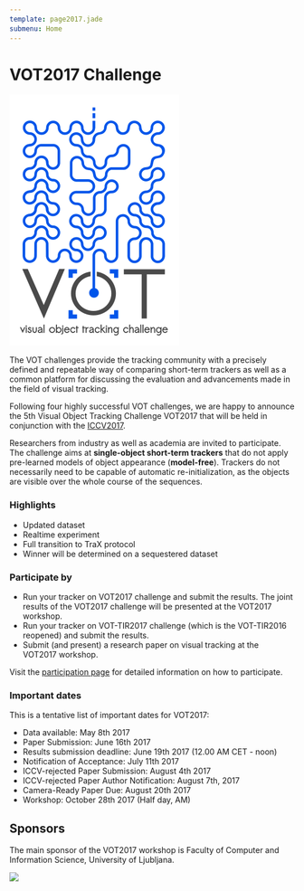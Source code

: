 ```yaml
---
template: page2017.jade
submenu: Home
---
```


# VOT2017 Challenge

<img class="logo float-right frame" src="../img/vot2017_logo_website_large.png" alt="VOT2017"  />

The VOT challenges provide the tracking community with a precisely defined and repeatable way of comparing short-term trackers as well as a common platform for discussing the evaluation and advancements made in the field of visual tracking.

Following four highly successful VOT challenges, we are happy to announce the 5th Visual Object Tracking Challenge VOT2017 that will be held in conjunction with the [ICCV2017](http://iccv2017.thecvf.com/).

Researchers from industry as well as academia are invited to participate. The challenge aims at **single-object short-term trackers** that do not apply pre-learned models of object appearance (**model-free**). Trackers do not necessarily need to be capable of automatic re-initialization, as the objects are visible over the whole course of the sequences.

### Highlights

 * Updated dataset
 * Realtime experiment
 * Full transition to TraX protocol
 * Winner will be determined on a sequestered dataset

### Participate by

 * Run your tracker on VOT2017 challenge and submit the results. The joint results of the VOT2017 challenge will be presented at the VOT2017 workshop.
 * Run your tracker on VOT-TIR2017 challenge (which is the VOT-TIR2016 reopened) and submit the results.
 * Submit (and present) a research paper on visual tracking at the VOT2017 workshop.

Visit the [participation page](/vot2017/participation.html) for detailed information on how to participate.

### Important dates

This is a tentative list of important dates for VOT2017:

 * Data available: May 8th 2017
 * Paper Submission: June 16th 2017
 * Results submission deadline: June 19th 2017 (12.00 AM CET - noon)
 * Notification of Acceptance: July 11th 2017
 * ICCV-rejected Paper Submission: August 4th 2017
 * ICCV-rejected Paper Author Notification: August 7th, 2017
 * Camera-Ready Paper Due: August 20th 2017
 * Workshop: October 28th 2017 (Half day, AM)

## Sponsors

The main sponsor of the VOT2017 workshop is Faculty of Computer and Information Science, University of Ljubljana.

<div class="spotlight">
<a href="http://www.fri.uni-lj.si/"><img src="/img/org/logo_ljubljana.png" width="250px"/></a>
</div>

